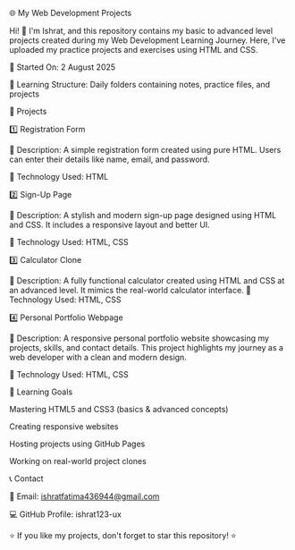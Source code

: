 🌐 My Web Development Projects

Hi! 👋 I'm Ishrat, and this repository contains my basic to advanced level projects created during my Web Development Learning Journey.
Here, I've uploaded my practice projects and exercises using HTML and CSS.

📅 Started On: 2 August 2025

📂 Learning Structure: Daily folders containing notes, practice files, and projects

📌 Projects

1️⃣ Registration Form

🔹 Description:
A simple registration form created using pure HTML.
Users can enter their details like name, email, and password.

📂 Technology Used: HTML


2️⃣ Sign-Up Page

🔹 Description:
A stylish and modern sign-up page designed using HTML and CSS.
It includes a responsive layout and better UI.

📂 Technology Used: HTML, CSS



3️⃣ Calculator Clone

🔹 Description:
A fully functional calculator created using HTML and CSS at an advanced level.
It mimics the real-world calculator interface.
📂 Technology Used: HTML, CSS


4️⃣ Personal Portfolio Webpage

🔹 Description:
A responsive personal portfolio website showcasing my projects, skills, and contact details.
This project highlights my journey as a web developer with a clean and modern design.

📂 Technology Used: HTML, CSS



🎯 Learning Goals

Mastering HTML5 and CSS3 (basics & advanced concepts)

Creating responsive websites

Hosting projects using GitHub Pages

Working on real-world project clones

📞 Contact


📧 Email: ishratfatima436944@gmail.com

💻 GitHub Profile: ishrat123-ux

⭐ If you like my projects, don't forget to star this repository! ⭐
